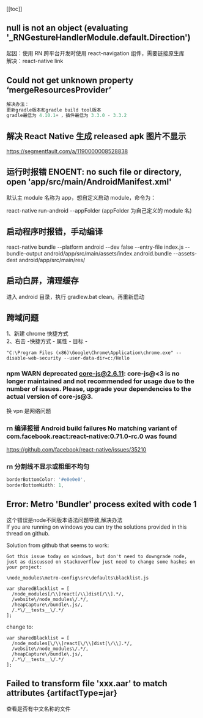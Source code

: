 [[toc]]

## null is not an object (evaluating '\_RNGestureHandlerModule.default.Direction')

起因：使用 RN 跨平台开发时使用 react-navigation 组件，需要链接原生库  
解决：react-native link

## Could not get unknown property ‘mergeResourcesProvider’

```java
解决办法：
更新gradle版本和gradle build tool版本
gradle最低为 4.10.1+ ，插件最低为 3.3.0 - 3.3.2
```

## 解决 React Native 生成 released apk 图片不显示

<https://segmentfault.com/a/1190000008528838>

## 运行时报错 ENOENT: no such file or directory, open 'app/src/main/AndroidManifest.xml'

默认主 module 名称为 app，想自定义启动 module，命令为：

react-native run-android --appFolder (appFolder 为自己定义的 module 名)

## 启动程序时报错，手动编译

react-native bundle --platform android --dev false --entry-file index.js --bundle-output android/app/src/main/assets/index.android.bundle --assets-dest android/app/src/main/res/

## 启动白屏，清理缓存

进入 android 目录，执行 gradlew.bat clean。再重新启动

## 跨域问题

1、新建 chrome 快捷方式  
2、右击 -快捷方式 - 属性 - 目标 -

```
"C:\Program Files (x86)\Google\Chrome\Application\chrome.exe" --disable-web-security --user-data-dir=c:/Hello
```

### npm WARN deprecated core-js@2.6.11: core-js@<3 is no longer maintained and not recommended for usage due to the number of issues. Please, upgrade your dependencies to the actual version of core-js@3.

换 vpn 是网络问题

### rn 编译报错 Android build failures No matching variant of com.facebook.react:react-native:0.71.0-rc.0 was found

https://github.com/facebook/react-native/issues/35210

### rn 分割线不显示或粗细不均匀
```js
borderBottomColor: '#e0e0e0',
borderBottomWidth: 1,
```
## Error: Metro  'Bundler' process exited with code 1
这个错误是node不同版本语法问题导致,解决办法  
If you are running on windows you can try the solutions provided in this thread on github.

Solution from github that seems to work:

```
Got this issue today on windows, but don't need to downgrade node, just as discussed on stackoverflow just need to change some hashes on your project:

\node_modules\metro-config\src\defaults\blacklist.js

var sharedBlacklist = [
  /node_modules[/\\]react[/\\]dist[/\\].*/,
  /website\/node_modules\/.*/,
  /heapCapture\/bundle\.js/,
  /.*\/__tests__\/.*/
];

```

change to:

```
var sharedBlacklist = [
  /node_modules[\/\\]react[\/\\]dist[\/\\].*/,
  /website\/node_modules\/.*/,
  /heapCapture\/bundle\.js/,
  /.*\/__tests__\/.*/
];
```
## Failed to transform file 'xxx.aar' to match attributes {artifactType=jar}
查看是否有中文名称的文件
